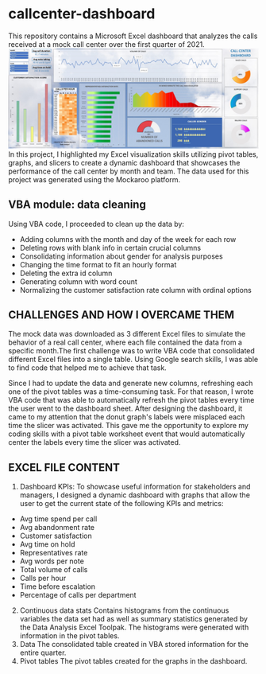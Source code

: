 # callcenter-dashboard
This repository contains a Microsoft Excel dashboard that analyzes the calls received at a mock call center over the first quarter of 2021.
![Dashboard](https://github.com/nataliaxmoreno/callcenter-dashboard/blob/main/dashboard-callcenter.jpg)
In this project, I highlighted my Excel visualization skills utilizing pivot tables, graphs, and slicers to create a dynamic dashboard that showcases the performance of the call center by month and team. The data used for this project was generated using the Mockaroo platform.

## VBA module: data cleaning
Using VBA code, I proceeded to clean up the data by:
* Adding columns with the month and day of the week for each row
* Deleting rows with blank info in certain crucial columns
* Consolidating information about gender for analysis purposes
* Changing the time format to fit an hourly format 
* Deleting the extra id column
* Generating column with word count
* Normalizing the customer satisfaction rate column with ordinal options

## CHALLENGES AND HOW I OVERCAME THEM 
The mock data was downloaded as 3 different Excel files to simulate the behavior of a real call center, where each file contained the data from a specific month.The first challenge was to write VBA code that consolidated different Excel files into a single table. Using Google search skills, I was able to find code that helped me to achieve that task. 

Since I had to update the data and generate new columns, refreshing each one of the pivot tables was a time-consuming task. For that reason, I wrote VBA code that was able to automatically refresh the pivot tables every time the user went to the dashboard sheet.
After designing the dashboard, it came to my attention that the donut graph's labels were misplaced each time the slicer was activated. This gave me the opportunity to explore my coding skills with a pivot table worksheet event that would automatically center the labels every time the slicer was activated.

## EXCEL FILE CONTENT 
1. Dashboard
KPIs:
To showcase useful information for stakeholders and managers, I designed a dynamic dashboard with graphs that allow the user to get the current state of the following KPIs and metrics:
* Avg time spend per call
* Avg abandonment rate
* Customer satisfaction 
* Avg time on hold
* Representatives rate
* Avg words per note
* Total volume of calls
* Calls per hour
* Time before escalation
* Percentage of calls per department
2. Continuous data stats
Contains histograms from the continuous variables the data set had as well as summary statistics generated by the Data Analysis Excel Toolpak.
The histograms were generated with information in the pivot tables.
3. Data
The consolidated table created in VBA stored information for the entire quarter.
4. Pivot tables
The pivot tables created for the graphs in the dashboard.


